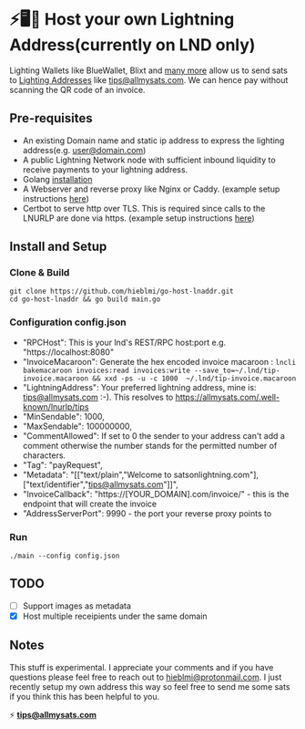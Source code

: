 # ⚡🖥️👾 Host your own Lightning Address(currently on LND only)
Lighting Wallets like BlueWallet, Blixt and [many more](https://github.com/andrerfneves/lightning-address/blob/master/README.md#wallets-supported) allow us to send sats to [Lighting Addresses](https://lightningaddress.com) like tips@allmysats.com. We can hence pay without scanning the QR code of an invoice.

## Pre-requisites
- An existing Domain name and static ip address to express the lighting address(e.g. user@domain.com)
- A public Lightning Network node with sufficient inbound liquidity to receive payments to your lightning address.
- Golang [installation](https://golang.org/doc/install)
- A Webserver and reverse proxy like Nginx or Caddy. (example setup instructions [here](https://www.digitalocean.com/community/tutorials/how-to-deploy-a-go-web-application-using-nginx-on-ubuntu-18-04))
- Certbot to serve http over TLS. This is required since calls to the LNURLP are done via https. (example setup instructions [here](https://www.digitalocean.com/community/tutorials/how-to-secure-nginx-with-let-s-encrypt-on-ubuntu-18-04))

## Install and Setup
### Clone & Build
```
git clone https://github.com/hieblmi/go-host-lnaddr.git
cd go-host-lnaddr && go build main.go
```
### Configuration config.json
- "RPCHost": This is your lnd's REST/RPC host:port e.g. "https://localhost:8080"
- "InvoiceMacaroon": Generate the hex encoded invoice macaroon : 
```lncli bakemacaroon invoices:read invoices:write --save_to=~/.lnd/tip-invoice.macaroon && xxd -ps -u -c 1000  ~/.lnd/tip-invoice.macaroon```
- "LightningAddress": Your preferred lightning address, mine is: tips@allmysats.com :-). This resolves to https://allmysats.com/.well-known/lnurlp/tips
- "MinSendable": 1000,
- "MaxSendable": 100000000,
- "CommentAllowed": If set to 0 the sender to your address can't add a comment otherwise the number stands for the permitted number of characters.
- "Tag": "payRequest",
- "Metadata": "[[\"text/plain\",\"Welcome to satsonlightning.com\"],[\"text/identifier\",\"tips@allmysats.com\"]]",
- "InvoiceCallback": "https://[YOUR_DOMAIN].com/invoice/" - this is the endpoint that will create the invoice
- "AddressServerPort": 9990 - the port your reverse proxy points to

### Run
```./main --config config.json```

## TODO
- [ ] Support images as metadata
- [x] Host multiple receipients under the same domain

## Notes
This stuff is experimental. I appreciate your comments and if you have questions please feel free to reach out to hieblmi@protonmail.com.
I just recently setup my own address this way so feel free to send me some sats if you think this has been helpful to you.

⚡ **tips@allmysats.com**

